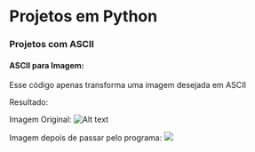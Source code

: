 <h1> Projetos em Python </h1>

<h3> Projetos com ASCII </h3>
<h4> ASCII para Imagem: </h4>

<p> Esse código apenas transforma uma imagem desejada em ASCII </p>
<p> Resultado: </p>

Imagem Original:
![Alt text](c:\Users\j1p2r\Desktop\Coisas\ascii\images\ascii_image.png "Optional title")

Imagem depois de passar pelo programa:
<img src = "c:\Users\j1p2r\Desktop\Coisas\ascii\images\ascii_image.png">

